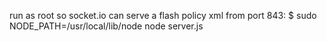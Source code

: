 run as root so socket.io can serve a flash policy xml from port 843:
$ sudo NODE_PATH=/usr/local/lib/node node server.js
